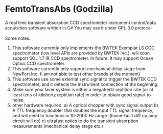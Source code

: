 # FemtoTransAbs (Godzilla)
A real time transient absorption CCD spectrometer instrument control/data acquisition software written in C#
You may use it under GPL 3.0 protocal
<br> </br>
Some notes:
1) This software currently only implements the BWTEK Exemplar LS CCD spectrometer (low level APIs are provided by BWTEK Inc.), will soon support SOL 1.7 IR CCD spectrometer. In future, it may support Ocean Optics CCD spectrometer. 
2) This software currently only support mechanical delay stage from NewPort Inc. (I am not able to test other brands at the moment)
3) This software use some external sync signal to trigger the BWTEK CCD spectrometer, and it detects the instrument connection at the beginning.
4) Make sure your laser system is either a megahertz reptition rate (or at least tens of kilohertz reptition rate) in order to obtain good signal-to-noise.
5) other hardware required:
   a) A optical chopper with sync signal output
   b) A TTL frequency doubler that doubles the input TTL signal frequency, and will need to functions in 10-2000 Hz range. (home-built diff op amp circuit will do)
   c) ultrafast optics to do the transient absorption measurements (mechanical delay stage etc.)
